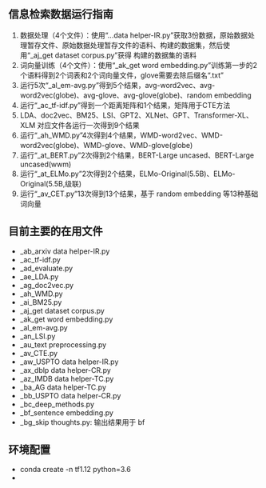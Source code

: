 ## 信息检索数据运行指南

1. 数据处理（4个文件）：使用“...data helper-IR.py”获取3份数据，原始数据处理暂存文件、原始数据处理暂存文件的语料、构建的数据集，然后使用“_aj_get dataset corpus.py”获得 构建的数据集的语料
2. 词向量训练（4个文件）：使用“_ak_get word embedding.py”训练第一步的2个语料得到2个词表和2个词向量文件，glove需要去除后缀名“.txt”
3. 运行5次“_al_em-avg.py”得到5个结果，avg-word2vec、avg-word2vec(globe)、avg-glove、avg-glove(globe)、random embedding
4. 运行“_ac_tf-idf.py”得到一个距离矩阵和1个结果，矩阵用于CTE方法
5. LDA、doc2vec、BM25、LSI、GPT2、XLNet、GPT、Transformer-XL、XLM 对应文件各运行一次得到9个结果
6. 运行“_ah_WMD.py”4次得到4个结果，WMD-word2vec、WMD-word2vec(globe)、WMD-glove、WMD-glove(globe)
7. 运行“_at_BERT.py”2次得到2个结果，BERT-Large uncased、BERT-Large uncased(wwm)
8. 运行“_at_ELMo.py”2次得到2个结果，ELMo-Original(5.5B)、ELMo-Original(5.5B,级联)
9. 运行“_av_CET.py”13次得到13个结果，基于 random embedding 等13种基础词向量



## 目前主要的在用文件

- _ab_arxiv data helper-IR.py
- _ac_tf-idf.py
- _ad_evaluate.py
- _ae_LDA.py
- _ag_doc2vec.py
- _ah_WMD.py
- _ai_BM25.py
- _aj_get dataset corpus.py
- _ak_get word embedding.py
- _al_em-avg.py
- _an_LSI.py
- _au_text preprocessing.py
- _av_CTE.py
- _aw_USPTO data helper-IR.py
- _ax_dblp data helper-CR.py
- _az_IMDB data helper-TC.py
- _ba_AG data helper-TC.py
- _bb_USPTO data helper-CR.py
- _bc_deep_methods.py
- _bf_sentence embedding.py
- _bg_skip thoughts.py: 输出结果用于 bf

## 环境配置
- conda create -n tf1.12 python=3.6
- 